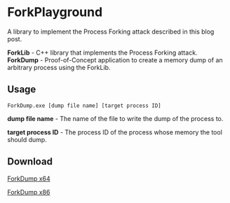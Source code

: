 # ForkPlayground
A library to implement the Process Forking attack described in this blog post. 

**ForkLib** - C++ library that implements the Process Forking attack.
**ForkDump** - Proof-of-Concept application to create a memory dump of an arbitrary process using the ForkLib.

## Usage
```
ForkDump.exe [dump file name] [target process ID]
```
**dump file name** - The name of the file to write the dump of the process to.

**target process ID** - The process ID of the process whose memory the tool should dump.

## Download
[ForkDump x64](https://github.com/D4stiny/ForkPlayground/releases/download/1.0.0/ForkDump-x64.exe)

[ForkDump x86](https://github.com/D4stiny/ForkPlayground/releases/download/1.0.0/ForkDump-x86.exe)
